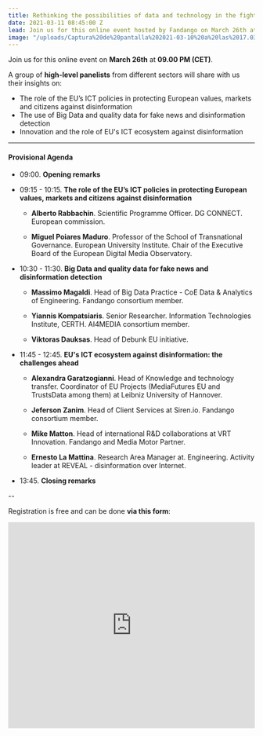 ```yaml
---
title: Rethinking the possibilities of data and technology in the fight against disinformation
date: 2021-03-11 08:45:00 Z
lead: Join us for this online event hosted by Fandango on March 26th at 09.00 PM (CET).
image: "/uploads/Captura%20de%20pantalla%202021-03-10%20a%20las%2017.03.49.png"
---
```


Join us for this online event on **March 26th** at **09.00 PM (CET)**. 

A group of **high-level panelists** from different sectors will share with us their insights on: 

* The role of the EU’s ICT policies in protecting European values, markets and citizens against disinformation
* The use of Big Data and quality data for fake news and disinformation detection
* Innovation and the role of EU's ICT ecosystem against disinformation



---

#### Provisional Agenda

* 09:00. **Opening remarks**

* 09:15 - 10:15. **The role of the EU’s ICT policies in protecting European values, markets and citizens against disinformation**

  * **Alberto Rabbachin**. Scientific Programme Officer. DG CONNECT. European commission.

  * **Miguel Poiares Maduro**. Professor of the School of Transnational Governance. European University Institute. Chair of the Executive Board of the European Digital Media Observatory. 


* 10:30 - 11:30. **Big Data and quality data for fake news and disinformation detection**

  * **Massimo Magaldi**. Head of Big Data Practice - CoE Data & Analytics of Engineering. Fandango consortium member.

  * **Yiannis Kompatsiaris**. Senior Researcher. Information Technologies Institute, CERTH. AI4MEDIA consortium member.

  * **Viktoras Dauksas**. Head of Debunk EU initiative.

* 11:45 - 12:45. **EU's ICT ecosystem against disinformation: the challenges ahead**

  * **Alexandra Garatzogianni**. Head of Knowledge and technology transfer. Coordinator of EU Projects (MediaFutures EU and TrustsData among them) at Leibniz University of Hannover. 
  
  * **Jeferson Zanim**. Head of Client Services at Siren.io. Fandango consortium member.

  * **Mike Matton**. Head of international R&D collaborations at VRT Innovation. Fandango and Media Motor Partner.

  * **Ernesto La Mattina**. Research Area Manager at. ‎Engineering. Activity leader at REVEAL - disinformation over Internet.


* 13:45. **Closing remarks**

--

Registration is free and can be done **via this form**:

<iframe width="100%" height="420" frameborder="0" src="https://app.livestorm.co/p/0e52d49f-d865-4352-909c-1a3c013b9334/form" title="Rethinking the possibilities of data and technology in the fight against disinformation | Fandango Project"></iframe>
